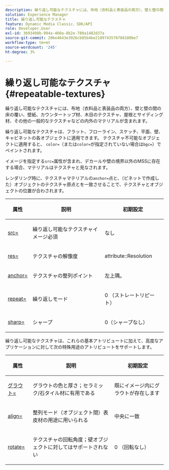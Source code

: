 ```yaml
---
description: 繰り返し可能なテクスチャには、布地（衣料品と表装品の両方）、壁と壁の間の床の覆い、壁紙、カウンタートップ材、木目のテクスチャ、屋根とサイディング材、その他の一般的なテクスチャなどの内外のマテリアルが含まれます。
solution: Experience Manager
title: 繰り返し可能なテクスチャ
feature: Dynamic Media Classic、SDK/API
role: Developer,User
exl-id: 3693498b-994a-460a-8b2e-780a1482d37a
source-git-commit: 206e4643e3926cb85b4be2189743578f88180be7
workflow-type: tm+mt
source-wordcount: '245'
ht-degree: 3%

---
```


# 繰り返し可能なテクスチャ{#repeatable-textures}

繰り返し可能なテクスチャには、布地（衣料品と表装品の両方）、壁と壁の間の床の覆い、壁紙、カウンタートップ材、木目のテクスチャ、屋根とサイディング材、その他の一般的なテクスチャなどの内外のマテリアルが含まれます。

繰り返し可能なテクスチャは、フラット、フローライン、スケッチ、平面、壁、キャビネットの各オブジェクトに適用できます。 テクスチャ不可能なオブジェクトに適用すると、 `color=`（または`color=`が指定されていない場合は`bgc=`）でペイントされます。

イメージを指定する`src=`属性が含まれ、デカールや壁の境界以外のMSSに存在する場合、マテリアルはテクスチャと見なされます。

レンダリング時に、テクスチャマテリアルの`anchor=`点と、（ビネットで作成した）オブジェクトのテクスチャ原点とを一致させることで、テクスチャとオブジェクトの位置が合わされます。

<table id="table_992A6E93E4274B598A236F8F728F017A"> 
 <thead> 
  <tr> 
   <th colname="col1" class="entry"> <p>属性 </p> </th> 
   <th colname="col2" class="entry"> <p>説明 </p> </th> 
   <th colname="col3" class="entry"> <p>初期設定 </p> </th> 
  </tr> 
 </thead>
 <tbody> 
  <tr> 
   <td colname="col1"> <p> <a href="../../../../../../ir-api/http-protocol/image-rendering-api-ref/c-ir-http-protocol-ref/c-ir-http-protocol-command-reference/r-ir-src.md#reference-62c98abad22149d68d405ed6aaff8272" type="reference" format="dita" scope="local"> <span class="codeph"> src=  </span> </a> </p> </td> 
   <td colname="col2"> <p>繰り返し可能なテクスチャイメージ必須 </p> </td> 
   <td colname="col3"> <p>なし </p> </td> 
  </tr> 
  <tr> 
   <td colname="col1"> <p> <a href="../../../../../../ir-api/http-protocol/image-rendering-api-ref/c-ir-http-protocol-ref/c-ir-http-protocol-command-reference/r-ir-res.md#reference-0ad9de8887144c83a6db97b4994f7c04" type="reference" format="dita" scope="local"> <span class="codeph"> res=  </span> </a> </p> </td> 
   <td colname="col2"> <p>テクスチャの解像度 </p> </td> 
   <td colname="col3"> <span class="codeph"> attribute::Resolution  </span> </td> 
  </tr> 
  <tr> 
   <td colname="col1"> <p> <a href="../../../../../../ir-api/http-protocol/image-rendering-api-ref/c-ir-http-protocol-ref/c-ir-http-protocol-command-reference/r-ir-http-anchor.md#reference-d53923d785c9442997dc7f2199524c26" type="reference" format="dita" scope="local"> <span class="codeph"> anchor=  </span> </a> </p> </td> 
   <td colname="col2"> <p>テクスチャの整列ポイント </p> </td> 
   <td colname="col3"> <p>左上隅。 </p> </td> 
  </tr> 
  <tr> 
   <td colname="col1"> <p> <a href="../../../../../../ir-api/http-protocol/image-rendering-api-ref/c-ir-http-protocol-ref/c-ir-http-protocol-command-reference/r-ir-http-repeat.md#reference-37749da8233f42599ecf4731055fb7d8" type="reference" format="dita" scope="local"> <span class="codeph"> repeat=  </span> </a> </p> </td> 
   <td colname="col2"> <p>繰り返しモード </p> </td> 
   <td colname="col3"> <p>0 （ストレートリピート） </p> </td> 
  </tr> 
  <tr> 
   <td colname="col1"> <p> <a href="../../../../../../ir-api/http-protocol/image-rendering-api-ref/c-ir-http-protocol-ref/c-ir-http-protocol-command-reference/r-ir-http-sharp.md#reference-acdd87f6b5de4e3a85e5d3c03022a35a" type="reference" format="dita" scope="local"> <span class="codeph"> sharp=  </span> </a> </p> </td> 
   <td colname="col2"> <p>シャープ </p> </td> 
   <td colname="col3"> <p>0（シャープなし） </p> </td> 
  </tr> 
 </tbody> 
</table>

繰り返し可能なテクスチャは、これらの基本アトリビュートに加えて、高度なアプリケーションに対して次の特殊用途のアトリビュートをサポートします。

<table id="table_A97365804CB143DEB31F26A65DA3CE04"> 
 <thead> 
  <tr> 
   <th colname="col1" class="entry"> <p>属性 </p> </th> 
   <th colname="col2" class="entry"> <p>説明 </p> </th> 
   <th colname="col3" class="entry"> <p>初期設定 </p> </th> 
  </tr> 
 </thead>
 <tbody> 
  <tr> 
   <td colname="col1"> <p> <a href="../../../../../../ir-api/http-protocol/image-rendering-api-ref/c-ir-http-protocol-ref/c-ir-http-protocol-command-reference/r-ir-grout.md#reference-73651cbbbc344adba2626ef950d3672a" type="reference" format="dita" scope="local"> <span class="codeph"> グラウト=  </span> </a> </p> </td> 
   <td colname="col2"> <p>グラウトの色と厚さ；セラミック/石タイル材に有用である </p> </td> 
   <td colname="col3"> <p>既にイメージ内にグラウトが存在します </p> </td> 
  </tr> 
  <tr> 
   <td colname="col1"> <p> <a href="../../../../../../ir-api/http-protocol/image-rendering-api-ref/c-ir-http-protocol-ref/c-ir-http-protocol-command-reference/r-ir-align.md#reference-4d63baa522ce42f9b15167ba34c5c6a7" type="reference" format="dita" scope="local"> <span class="codeph"> align=  </span> </a> </p> </td> 
   <td colname="col2"> <p>整列モード（オブジェクト間）表皮材の用途に用いられる </p> </td> 
   <td colname="col3"> <p>中央に一致 </p> </td> 
  </tr> 
  <tr> 
   <td colname="col1"> <p> <a href="../../../../../../ir-api/http-protocol/image-rendering-api-ref/c-ir-http-protocol-ref/c-ir-http-protocol-command-reference/r-ir-rotate.md#reference-3745d74a913e4065b7ac009fb4fd9e3c" type="reference" format="dita" scope="local"> <span class="codeph"> rotate= </span> </a> </p> </td> 
   <td colname="col2"> <p>テクスチャの回転角度；壁オブジェクトに対してはサポートされない </p> </td> 
   <td colname="col3"> <p>0 （回転なし） </p> </td> 
  </tr> 
 </tbody> 
</table>
